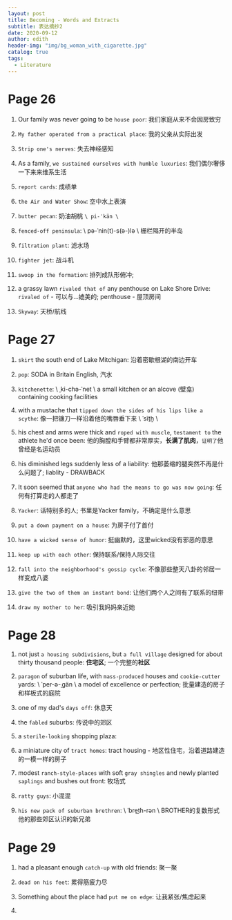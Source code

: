 ```yaml
---
layout: post
title: Becoming - Words and Extracts
subtitle: 表达摘抄2
date: 2020-09-12
author: edith
header-img: "img/bg_woman_with_cigarette.jpg"
catalog: true
tags: 
  - Literature
---
```


# Page 26

1.  Our family was never going to be `house poor`: 我们家庭从来不会因房致穷

2.  `My father operated from a practical place`: 我的父亲从实际出发

3.  `Strip one's nerves`: 失去神经感知

4.  As a family, `we sustained ourselves with humble luxuries`: 我们偶尔奢侈一下来来维系生活

5.  `report cards`: 成绩单

6.  `the Air and Water Show`: 空中水上表演

7.  `butter pecan`: 奶油胡桃  `\ pi-ˈkän \`

8.  `fenced-off peninsula`: \ pə-ˈnin(t)-s(ə-)lə \ 栅栏隔开的半岛

9.  `filtration plant`: 滤水场

10. `fighter jet`: 战斗机

11. `swoop in the formation`: 排列成队形俯冲; 

12. a grassy lawn `rivaled that of` any penthouse on Lake Shore Drive: `rivaled of` - 可以与...媲美的; penthouse - 屋顶房间

13. `Skyway`: 天桥/航线

# Page 27

1.  `skirt` the south end of Lake Mitchigan: 沿着密歇根湖的南边开车

2.  `pop`: SODA in Britain English, 汽水

3.  `kitchenette`:  \ ˌki-chə-ˈnet  \ a small kitchen or an alcove (壁龛) containing cooking facilities 

4.  with a mustache that `tipped down the sides of his lips like a scythe`: 像一把镰刀一样沿着他的嘴唇垂下来 \ ˈsīṯẖ \

5.  his chest and arms were thick and `roped with muscle`, `testament to` the athlete he'd once been: 他的胸膛和手臂都非常厚实，**长满了肌肉**，`证明了`他曾经是名运动员

6.  his diminished legs suddenly less of a liability: 他那萎缩的腿突然不再是什么问题了; liablity - DRAWBACK

7.  It soon seemed that `anyone who had the means to go was now going`: 任何有打算走的人都走了

8.  `Yacker`: 话特别多的人; 书里是Yacker family，不确定是什么意思

9.  `put a down payment on a house`: 为房子付了首付

10. `have a wicked sense of humor`: 挺幽默的，这里wicked没有邪恶的意思

11. `keep up with each other`: 保持联系/保持人际交往

12. `fall into the neighborhood's gossip cycle`: 不像那些整天八卦的邻居一样变成八婆

13. `give the two of them an instant bond`: 让他们两个人之间有了联系的纽带

14. `draw my mother to her`: 吸引我妈妈亲近她

# Page 28

1.  not just `a housing subdivisions`, but `a full village` designed for about thirty thousand people: **住宅区**; 一个完整的**社区**

2.  `paragon` of suburban life, with `mass-produced` houses and `cookie-cutter` yards: \ ˈper-ə-ˌgän \ a model of excellence or perfection; 批量建造的房子和样板式的庭院

3.  one of my dad's `days off`: 休息天

4.  the `fabled` suburbs: 传说中的郊区

5.  a `sterile-looking` shopping plaza: 

6.  a miniature city of `tract homes`: tract housing - 地区性住宅，沿着道路建造的一模一样的房子

7.  modest `ranch-style-places` with soft `gray shingles` and newly planted `saplings` and bushes out front: 牧场式

8.  `ratty guys`: 小混混

9.  `his new pack of suburban brethren`: \ ˈbret͟h-rən  \ BROTHER的复数形式 他的那些郊区认识的新兄弟

# Page 29

1. had a pleasant enough `catch-up` with old friends: 聚一聚

2.  `dead on his feet`: 累得筋疲力尽

3.  Something about the place had `put me on edge`: 让我紧张/焦虑起来

4.  

